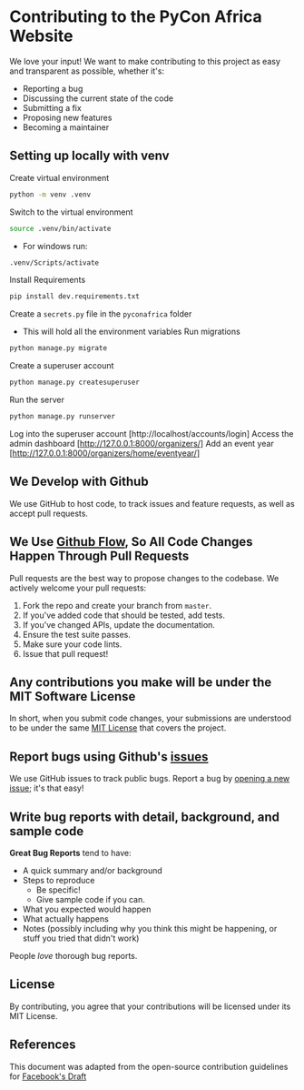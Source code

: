 # Contributing to the PyCon Africa Website

We love your input! We want to make contributing to this project as easy and transparent as possible, whether it's:
- Reporting a bug
- Discussing the current state of the code
- Submitting a fix
- Proposing new features
- Becoming a maintainer

## Setting up locally with venv
Create virtual environment
```sh
python -m venv .venv
```
Switch to the virtual environment
```sh
source .venv/bin/activate
```
- For windows run:
```sh
.venv/Scripts/activate
```
Install Requirements
```sh
pip install dev.requirements.txt
```
Create a `secrets.py` file in the `pyconafrica` folder
 - This will hold all the environment variables
Run migrations
```sh
python manage.py migrate
```
Create a superuser account
```sh
python manage.py createsuperuser
```
Run the server
```sh
python manage.py runserver
```
Log into the superuser account [http://localhost/accounts/login]
Access the admin dashboard [http://127.0.0.1:8000/organizers/]
Add an event year [http://127.0.0.1:8000/organizers/home/eventyear/]

## We Develop with Github
We use GitHub to host code, to track issues and feature requests, as well as accept pull requests.

## We Use [Github Flow](https://guides.github.com/introduction/flow/index.html), So All Code Changes Happen Through Pull Requests
Pull requests are the best way to propose changes to the codebase. We actively welcome your pull requests:

1. Fork the repo and create your branch from `master`.
2. If you've added code that should be tested, add tests.
3. If you've changed APIs, update the documentation.
4. Ensure the test suite passes.
5. Make sure your code lints.
6. Issue that pull request!

## Any contributions you make will be under the MIT Software License
In short, when you submit code changes, your submissions are understood to be under the same [MIT License](https://choosealicense.com/licenses/mit/) that covers the project.

## Report bugs using Github's [issues](https://github.com/PyConAfrica/pyconafrica-website/issues)
We use GitHub issues to track public bugs. Report a bug by [opening a new issue](https://github.com/PyConAfrica/pyconafrica-website/issues/new); it's that easy!

## Write bug reports with detail, background, and sample code
**Great Bug Reports** tend to have:
- A quick summary and/or background
- Steps to reproduce
  - Be specific!
  - Give sample code if you can.
- What you expected would happen
- What actually happens
- Notes (possibly including why you think this might be happening, or stuff you tried that didn't work)

People *love* thorough bug reports.

## License
By contributing, you agree that your contributions will be licensed under its MIT License.

## References
This document was adapted from the open-source contribution guidelines for [Facebook's Draft](https://github.com/facebook/draft-js/blob/master/CONTRIBUTING.md)
